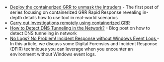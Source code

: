* [Deploy the containerized GRR to unmask the intruders](https://jyvsectec.fi/2020/04/deploy-the-containerized-grr-to-unmask-the-intruders/) - The first post of series focusing on containerized GRR Rapid Response revealing in-depth details how to use tool in real-world scenarios
* [Carry out investigations remotely using containerized GRR](https://jyvsectec.fi/2020/05/carry-out-investigations-remotely-using-containerized-grr/)
* [How to Detect DNS Tunneling in the Network?](https://www.catonetworks.com/blog/how-to-detect-dns-tunneling-in-the-network/) - Blog post on how to detect DNS tunneling in network
* [No Logs? No Problem! Incident Response without Windows Event Logs
](https://labs.jumpsec.com/no-logs-no-problem-incident-response-without-windows-event-logs/) - In this article, we discuss some Digital Forensics and Incident Response (DFIR) techniques you can leverage when you encounter an environment without Windows event logs.

